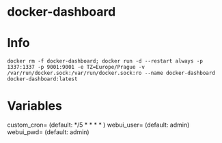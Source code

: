 # docker-dashboard

# Info

`docker rm -f docker-dashboard; docker run -d --restart always -p 1337:1337 -p 9001:9001 -e TZ=Europe/Prague -v /var/run/docker.sock:/var/run/docker.sock:ro --name docker-dashboard docker-dashboard:latest`

# Variables
custom_cron= (default: */5 * * * * )
webui_user= (default: admin)
webui_pwd= (default: admin)
